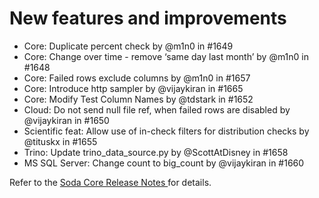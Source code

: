 # New features and improvements

* Core: Duplicate percent check by @m1n0 in #1649
* Core: Change over time - remove ‘same day last month’ by @m1n0 in #1648
* Core: Failed rows exclude columns by @m1n0 in #1657
* Core: Introduce http sampler by @vijaykiran in #1665
* Core: Modify Test Column Names by @tdstark in #1652
* Cloud: Do not send null file ref, when failed rows are disabled by @vijaykiran in #1650
* Scientific feat: Allow use of in-check filters for distribution checks by @tituskx in #1655
* Trino: Update trino\_data\_source.py by @ScottAtDisney in #1658
* MS SQL Server: Change count to big\_count by @vijaykiran in #1660

Refer to the [Soda Core Release Notes ](https://github.com/sodadata/soda-core/releases)for details.
